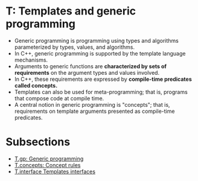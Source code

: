 # T: Templates and generic programming

- Generic programming is programming using types and algorithms parameterized by types, values, and algorithms.
- In C++, generic programming is supported by the template language mechanisms.
- Arguments to generic functions are **characterized by sets of requirements** on the argument types and values involved.
- In C++, these requirements are expressed by **compile-time predicates called concepts.**
- Templates can also be used for meta-programming; that is, programs that compose code at compile time.
- A central notion in generic programming is "concepts"; that is, requirements on template arguments presented as compile-time predicates.

# Subsections
- [T.gp: Generic programming](T.gp.md)
- [T.concepts: Concept rules](T.concept.md)
- [T.interface Templates interfaces](T.interface.md)

